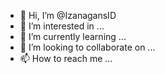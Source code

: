 - 👋 Hi, I’m @IzanagansID
- 👀 I’m interested in ...
- 🌱 I’m currently learning ...
- 💞️ I’m looking to collaborate on ...
- 📫 How to reach me ...

<!---
IzanagansID/IzanagansID is a ✨ special ✨ repository because its `README.md` (this file) appears on your GitHub profile.
You can click the Preview link to take a look at your changes.
--->
